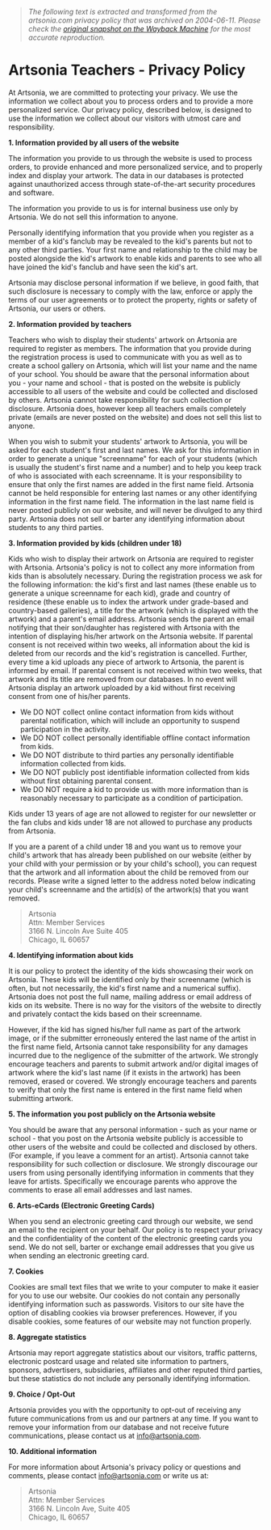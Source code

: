 > *The following text is extracted and transformed from the artsonia.com privacy policy that was archived on 2004-06-11. Please check the [original snapshot on the Wayback Machine](https://web.archive.org/web/20040611210353id_/http%3A//www.artsonia.com/privacy.asp) for the most accurate reproduction.*

# Artsonia Teachers - Privacy Policy

At Artsonia, we are committed to protecting your privacy. We use the information we collect about you to process orders and to provide a more personalized service. Our privacy policy, described below, is designed to use the information we collect about our visitors with utmost care and responsibility.

**1\. Information provided by all users of the website**

The information you provide to us through the website is used to process orders, to provide enhanced and more personalized service, and to properly index and display your artwork. The data in our databases is protected against unauthorized access through state-of-the-art security procedures and software.

The information you provide to us is for internal business use only by Artsonia. We do not sell this information to anyone.

Personally identifying information that you provide when you register as a member of a kid's fanclub may be revealed to the kid's parents but not to any other third parties. Your first name and relationship to the child may be posted alongside the kid's artwork to enable kids and parents to see who all have joined the kid's fanclub and have seen the kid's art.

Artsonia may disclose personal information if we believe, in good faith, that such disclosure is necessary to comply with the law, enforce or apply the terms of our user agreements or to protect the property, rights or safety of Artsonia, our users or others.

**2\. Information provided by teachers**

Teachers who wish to display their students' artwork on Artsonia are required to register as members. The information that you provide during the registration process is used to communicate with you as well as to create a school gallery on Artsonia, which will list your name and the name of your school. You should be aware that the personal information about you - your name and school - that is posted on the website is publicly accessible to all users of the website and could be collected and disclosed by others. Artsonia cannot take responsibility for such collection or disclosure. Artsonia does, however keep all teachers emails completely private (emails are never posted on the website) and does not sell this list to anyone.

When you wish to submit your students' artwork to Artsonia, you will be asked for each student's first and last names. We ask for this information in order to generate a unique "screenname" for each of your students (which is usually the student's first name and a number) and to help you keep track of who is associated with each screenname. It is your responsibility to ensure that only the first names are added in the first name field. Artsonia cannot be held responsible for entering last names or any other identifying information in the first name field. The information in the last name field is never posted publicly on our website, and will never be divulged to any third party. Artsonia does not sell or barter any identifying information about students to any third parties.

**3\. Information provided by kids (children under 18)**

Kids who wish to display their artwork on Artsonia are required to register with Artsonia. Artsonia's policy is not to collect any more information from kids than is absolutely necessary. During the registration process we ask for the following information: the kid's first and last names (these enable us to generate a unique screenname for each kid), grade and country of residence (these enable us to index the artwork under grade-based and country-based galleries), a title for the artwork (which is displayed with the artwork) and a parent's email address. Artsonia sends the parent an email notifying that their son/daughter has registered with Artsonia with the intention of displaying his/her artwork on the Artsonia website. If parental consent is not received within two weeks, all information about the kid is deleted from our records and the kid's registration is cancelled. Further, every time a kid uploads any piece of artwork to Artsonia, the parent is informed by email. If parental consent is not received within two weeks, that artwork and its title are removed from our databases. In no event will Artsonia display an artwork uploaded by a kid without first receiving consent from one of his/her parents.

  * We DO NOT collect online contact information from kids without parental notification, which will include an opportunity to suspend participation in the activity.
  * We DO NOT collect personally identifiable offline contact information from kids.
  * We DO NOT distribute to third parties any personally identifiable information collected from kids.
  * We DO NOT publicly post identifiable information collected from kids without first obtaining parental consent.
  * We DO NOT require a kid to provide us with more information than is reasonably necessary to participate as a condition of participation.



Kids under 13 years of age are not allowed to register for our newsletter or the fan clubs and kids under 18 are not allowed to purchase any products from Artsonia.

If you are a parent of a child under 18 and you want us to remove your child's artwork that has already been published on our website (either by your child with your permission or by your child's school), you can request that the artwork and all information about the child be removed from our records. Please write a signed letter to the address noted below indicating your child's screenname and the artid(s) of the artwork(s) that you want removed.

> Artsonia  
>  Attn: Member Services  
>  3166 N. Lincoln Ave Suite 405  
>  Chicago, IL 60657

**4\. Identifying information about kids**

It is our policy to protect the identity of the kids showcasing their work on Artsonia. These kids will be identified only by their screenname (which is often, but not necessarily, the kid's first name and a numerical suffix). Artsonia does not post the full name, mailing address or email address of kids on its website. There is no way for the visitors of the website to directly and privately contact the kids based on their screenname.

However, if the kid has signed his/her full name as part of the artwork image, or if the submitter erroneously entered the last name of the artist in the first name field, Artsonia cannot take responsibility for any damages incurred due to the negligence of the submitter of the artwork. We strongly encourage teachers and parents to submit artwork and/or digital images of artwork where the kid's last name (if it exists in the artwork) has been removed, erased or covered. We strongly encourage teachers and parents to verify that only the first name is entered in the first name field when submitting artwork.

**5\. The information you post publicly on the Artsonia website**

You should be aware that any personal information - such as your name or school - that you post on the Artsonia website publicly is accessible to other users of the website and could be collected and disclosed by others. (For example, if you leave a comment for an artist). Artsonia cannot take responsibility for such collection or disclosure. We strongly discourage our users from using personally identifying information in comments that they leave for artists. Specifically we encourage parents who approve the comments to erase all email addresses and last names.

**6\. Arts-eCards (Electronic Greeting Cards)**

When you send an electronic greeting card through our website, we send an email to the recipient on your behalf. Our policy is to respect your privacy and the confidentiality of the content of the electronic greeting cards you send. We do not sell, barter or exchange email addresses that you give us when sending an electronic greeting card.

**7\. Cookies**

Cookies are small text files that we write to your computer to make it easier for you to use our website. Our cookies do not contain any personally identifying information such as passwords. Visitors to our site have the option of disabling cookies via browser preferences. However, if you disable cookies, some features of our website may not function properly.

**8\. Aggregate statistics**

Artsonia may report aggregate statistics about our visitors, traffic patterns, electronic postcard usage and related site information to partners, sponsors, advertisers, subsidiaries, affiliates and other reputed third parties, but these statistics do not include any personally identifying information. 

**9\. Choice / Opt-Out**

Artsonia provides you with the opportunity to opt-out of receiving any future communications from us and our partners at any time. If you want to remove your information from our database and not receive future communications, please contact us at [info@artsonia.com](mailto:info@artsonia.com).

**10\. Additional information**

For more information about Artsonia's privacy policy or questions and comments, please contact [info@artsonia.com](mailto:info@artsonia.com) or write us at:

> Artsonia  
>  Attn: Member Services  
>  3166 N. Lincoln Ave, Suite 405   
>  Chicago, IL 60657
